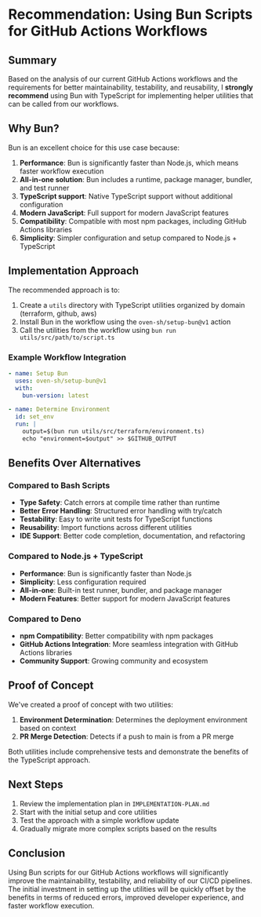 # Recommendation: Using Bun Scripts for GitHub Actions Workflows

## Summary

Based on the analysis of our current GitHub Actions workflows and the requirements for better maintainability, testability, and reusability, I **strongly recommend** using Bun with TypeScript for implementing helper utilities that can be called from our workflows.

## Why Bun?

Bun is an excellent choice for this use case because:

1. **Performance**: Bun is significantly faster than Node.js, which means faster workflow execution
2. **All-in-one solution**: Bun includes a runtime, package manager, bundler, and test runner
3. **TypeScript support**: Native TypeScript support without additional configuration
4. **Modern JavaScript**: Full support for modern JavaScript features
5. **Compatibility**: Compatible with most npm packages, including GitHub Actions libraries
6. **Simplicity**: Simpler configuration and setup compared to Node.js + TypeScript

## Implementation Approach

The recommended approach is to:

1. Create a `utils` directory with TypeScript utilities organized by domain (terraform, github, aws)
2. Install Bun in the workflow using the `oven-sh/setup-bun@v1` action
3. Call the utilities from the workflow using `bun run utils/src/path/to/script.ts`

### Example Workflow Integration

```yaml
- name: Setup Bun
  uses: oven-sh/setup-bun@v1
  with:
    bun-version: latest

- name: Determine Environment
  id: set_env
  run: |
    output=$(bun run utils/src/terraform/environment.ts)
    echo "environment=$output" >> $GITHUB_OUTPUT
```

## Benefits Over Alternatives

### Compared to Bash Scripts

- **Type Safety**: Catch errors at compile time rather than runtime
- **Better Error Handling**: Structured error handling with try/catch
- **Testability**: Easy to write unit tests for TypeScript functions
- **Reusability**: Import functions across different utilities
- **IDE Support**: Better code completion, documentation, and refactoring

### Compared to Node.js + TypeScript

- **Performance**: Bun is significantly faster than Node.js
- **Simplicity**: Less configuration required
- **All-in-one**: Built-in test runner, bundler, and package manager
- **Modern Features**: Better support for modern JavaScript features

### Compared to Deno

- **npm Compatibility**: Better compatibility with npm packages
- **GitHub Actions Integration**: More seamless integration with GitHub Actions libraries
- **Community Support**: Growing community and ecosystem

## Proof of Concept

We've created a proof of concept with two utilities:

1. **Environment Determination**: Determines the deployment environment based on context
2. **PR Merge Detection**: Detects if a push to main is from a PR merge

Both utilities include comprehensive tests and demonstrate the benefits of the TypeScript approach.

## Next Steps

1. Review the implementation plan in `IMPLEMENTATION-PLAN.md`
2. Start with the initial setup and core utilities
3. Test the approach with a simple workflow update
4. Gradually migrate more complex scripts based on the results

## Conclusion

Using Bun scripts for our GitHub Actions workflows will significantly improve the maintainability, testability, and reliability of our CI/CD pipelines. The initial investment in setting up the utilities will be quickly offset by the benefits in terms of reduced errors, improved developer experience, and faster workflow execution.